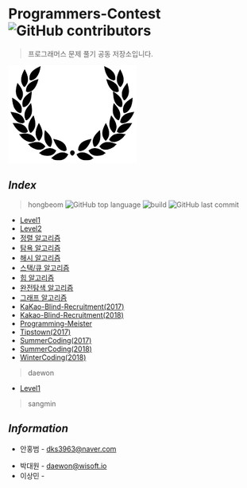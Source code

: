 # Programmers-Contest ![GitHub contributors](https://img.shields.io/github/contributors/programmers-contest/Programmers.svg?color=black) 
> 프로그래머스 문제 풀기 공동 저장소입니다. 

![flag](./img/flag.png)

  

## *Index*  

> hongbeom ![GitHub top language](https://img.shields.io/github/languages/top/programmers-contest/Programmers.svg?color=darkgreen&logo=java) ![build](https://travis-ci.org/programmers-contest/Programmers.svg?branch=master) ![GitHub last commit](https://img.shields.io/github/last-commit/programmers-contest/Programmers.svg?color=ff3366)

* [Level1](https://github.com/programmers-contest/Programmers/tree/master/hongbeom/level1)
* [Level2](https://github.com/programmers-contest/Programmers/tree/master/hongbeom/level2)
* [정렬 알고리즘](https://github.com/programmers-contest/Programmers/tree/master/hongbeom/sorting)
* [탐욕 알고리즘](https://github.com/programmers-contest/Programmers/tree/master/hongbeom/greedy)
* [해시 알고리즘](https://github.com/programmers-contest/Programmers/tree/master/hongbeom/hash)
* [스택/큐 알고리즘](https://github.com/programmers-contest/Programmers/tree/master/hongbeom/stack_queue)
* [힙 알고리즘](https://github.com/programmers-contest/Programmers/tree/master/hongbeom/heap)
* [완전탐색 알고리즘](https://github.com/programmers-contest/Programmers/tree/master/hongbeom/BP)
* [그래프 알고리즘](https://github.com/programmers-contest/Programmers/tree/master/hongbeom/graph)
* [KaKao-Blind-Recruitment(2017)](https://github.com/programmers-contest/Programmers/tree/master/hongbeom/kakao_blind_recruitment_2017)
* [Kakao-Blind-Recruitment(2018)](https://github.com/programmers-contest/Programmers/tree/master/hongbeom/kakao_blind_recruitment_2018)
* [Programming-Meister](https://github.com/programmers-contest/Programmers/tree/master/hongbeom/programmingMaster/)
* [Tipstown(2017)](https://github.com/programmers-contest/Programmers/tree/master/hongbeom/tipstown_2017)
* [SummerCoding(2017)](https://github.com/programmers-contest/Programmers/tree/master/hongbeom/summer_coding_2017)
* [SummerCoding(2018)](https://github.com/programmers-contest/Programmers/tree/master/hongbeom/summer_coding_2018)
* [WinterCoding(2018)](https://github.com/programmers-contest/Programmers/tree/master/hongbeom/wintercoding_2018)

> daewon

* [Level1]()

> sangmin

## *Information*

- 안홍범 - dks3963@naver.com

* 박대원 - daewon@wisoft.io
* 이상민 -